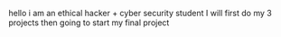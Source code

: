 hello i am an ethical hacker + cyber security student 
I will first do my 3 projects then going to start my final project 
